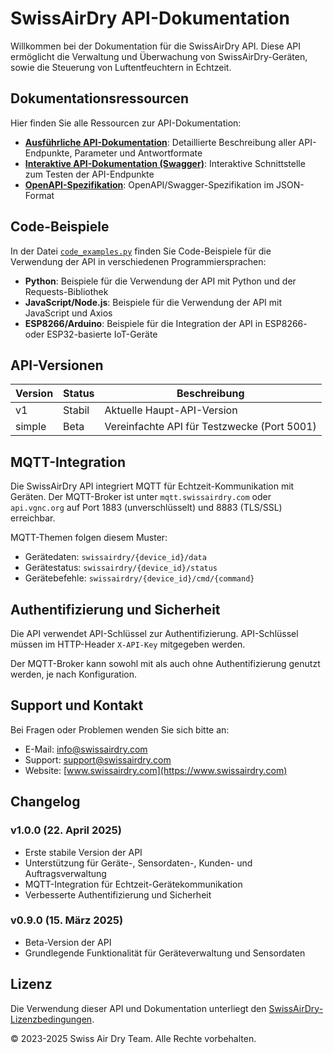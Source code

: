 # SwissAirDry API-Dokumentation

Willkommen bei der Dokumentation für die SwissAirDry API. Diese API ermöglicht die Verwaltung und Überwachung von SwissAirDry-Geräten, sowie die Steuerung von Luftentfeuchtern in Echtzeit.

## Dokumentationsressourcen

Hier finden Sie alle Ressourcen zur API-Dokumentation:

- [**Ausführliche API-Dokumentation**](API_DOCUMENTATION.md): Detaillierte Beschreibung aller API-Endpunkte, Parameter und Antwortformate
- [**Interaktive API-Dokumentation (Swagger)**](https://api.vgnc.org/v1/docs): Interaktive Schnittstelle zum Testen der API-Endpunkte
- [**OpenAPI-Spezifikation**](https://api.vgnc.org/v1/openapi.json): OpenAPI/Swagger-Spezifikation im JSON-Format

## Code-Beispiele

In der Datei [`code_examples.py`](code_examples.py) finden Sie Code-Beispiele für die Verwendung der API in verschiedenen Programmiersprachen:

- **Python**: Beispiele für die Verwendung der API mit Python und der Requests-Bibliothek
- **JavaScript/Node.js**: Beispiele für die Verwendung der API mit JavaScript und Axios
- **ESP8266/Arduino**: Beispiele für die Integration der API in ESP8266- oder ESP32-basierte IoT-Geräte

## API-Versionen

| Version | Status | Beschreibung |
|---------|--------|--------------|
| v1      | Stabil | Aktuelle Haupt-API-Version |
| simple  | Beta   | Vereinfachte API für Testzwecke (Port 5001) |

## MQTT-Integration

Die SwissAirDry API integriert MQTT für Echtzeit-Kommunikation mit Geräten. Der MQTT-Broker ist unter `mqtt.swissairdry.com` oder `api.vgnc.org` auf Port 1883 (unverschlüsselt) und 8883 (TLS/SSL) erreichbar.

MQTT-Themen folgen diesem Muster:
- Gerätedaten: `swissairdry/{device_id}/data`
- Gerätestatus: `swissairdry/{device_id}/status`
- Gerätebefehle: `swissairdry/{device_id}/cmd/{command}`

## Authentifizierung und Sicherheit

Die API verwendet API-Schlüssel zur Authentifizierung. API-Schlüssel müssen im HTTP-Header `X-API-Key` mitgegeben werden.

Der MQTT-Broker kann sowohl mit als auch ohne Authentifizierung genutzt werden, je nach Konfiguration.

## Support und Kontakt

Bei Fragen oder Problemen wenden Sie sich bitte an:

- E-Mail: [info@swissairdry.com](mailto:info@swissairdry.com)
- Support: [support@swissairdry.com](mailto:support@swissairdry.com)
- Website: [www.swissairdry.com](https://www.swissairdry.com)

## Changelog

### v1.0.0 (22. April 2025)
- Erste stabile Version der API
- Unterstützung für Geräte-, Sensordaten-, Kunden- und Auftragsverwaltung
- MQTT-Integration für Echtzeit-Gerätekommunikation
- Verbesserte Authentifizierung und Sicherheit

### v0.9.0 (15. März 2025)
- Beta-Version der API
- Grundlegende Funktionalität für Geräteverwaltung und Sensordaten

## Lizenz

Die Verwendung dieser API und Dokumentation unterliegt den [SwissAirDry-Lizenzbedingungen](https://www.swissairdry.com/license).

© 2023-2025 Swiss Air Dry Team. Alle Rechte vorbehalten.